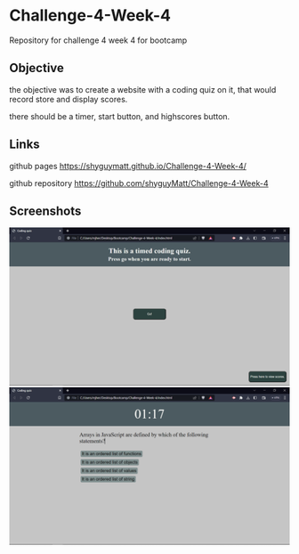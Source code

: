 # Challenge-4-Week-4
Repository for challenge 4 week 4 for bootcamp

## Objective
the objective was to create a website with a coding quiz on it, that would record store and display scores.

there should be a timer, start button, and highscores button.

## Links
github pages
https://shyguymatt.github.io/Challenge-4-Week-4/

github repository
https://github.com/shyguyMatt/Challenge-4-Week-4

## Screenshots
![Screenshot 1](./assets/screenshots/screencap1.PNG)
![Screenshot 2](./assets/screenshots/screencap2.PNG)

